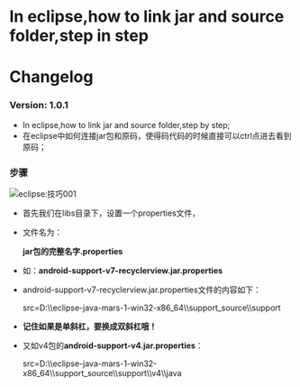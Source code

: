 # In eclipse,how to link jar and source folder,step in step

# Changelog 
 
### Version: 1.0.1

  * In eclipse,how to link jar and source folder,step by step;
  * 在eclipse中如何连接jar包和原码，使得码代码的时候直接可以ctrl点进去看到原码；

### 步骤

![eclipse:技巧001](../../pics/03aafd9c-3e55-43d9-b442-7bd48a059450.png)


  * 首先我们在libs目录下，设置一个properties文件，
  * 文件名为：

    **jar包的完整名字.properties**

  * 如：**android-support-v7-recyclerview.jar.properties**
  * android-support-v7-recyclerview.jar.properties文件的内容如下：

    src=D:\\\eclipse-java-mars-1-win32-x86_64\\\support_source\\\support 

	
  * **记住如果是单斜杠，要换成双斜杠哦！**


  * 又如v4包的**android-support-v4.jar.properties**：

    src=D:\\\eclipse-java-mars-1-win32-x86_64\\\support_source\\\support\\\v4\\\java 

